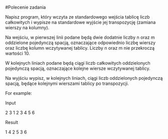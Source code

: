 #Polecenie zadania


Napisz program, który wczyta ze standardowego wejścia tablicę liczb całkowitych i wypisze na standardowe wyjście jej transpozycję (zamiana wierszy na kolumny).

Na wejściu, w pierwszej linii podane będą dwie dodatnie liczby n oraz m oddzielone pojedynczą spacją, oznaczające odpowiednio liczbę wierszy oraz liczbę kolumn wczytywanej tablicy. Liczby n oraz m nie przekroczą wartości 10.

W kolejnych liniach podane będą ciągi liczb całkowitych oddzielonych pojedynczą spacją, oznaczające kolejne wiersze wczytywanej tablicy.

Na wyjściu wypisz, w kolejnych liniach, ciągi liczb oddzielonych pojedynczą spacją, będące kolejnymi wierszami tablicy po transpozycji.

For example:

Input	

2 3
1 2 3
4 5 6

Result

1 4
2 5
3 6
